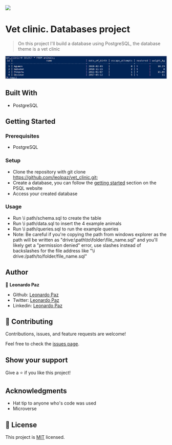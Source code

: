 ![](https://img.shields.io/badge/Microverse-blueviolet)

# Vet clinic. Databases project

> On this project I'll build a database using PostgreSQL, the database theme is a vet clinic

![screenshot](./screenshot.png)

## Built With

- PostgreSQL

## Getting Started

### Prerequisites

- PostgreSQL

### Setup

- Clone the repository with git clone https://github.com/leolpaz/vet_clinic.git;
- Create a database, you can follow the [getting started](https://www.postgresql.org/docs/current/tutorial-start.html) section on the PSQL website
- Access your created database

### Usage

- Run \i  path/schema.sql to create the table
- Run \i path/data.sql to insert the 4 example animals
- Run \i path/queries.sql to run the example queries
- Note: Be careful if you're copying the path from windows explorer as the path will be written as "drive:\path\to\folder\file_name.sql" and you'll likely get a "permission denied" error, use slashes instead of backslashes for the file address like "\i drive:/path/to/folder/file_name.sql"



## Author

👤 **Leonardo Paz**

- Github: [Leonardo Paz](https://github.com/leolpaz)
- Twitter: [Leonardo Paz](https://twitter.com/leonardolpaz95)
- Linkedin: [Leonardo Paz](https://www.linkedin.com/in/leonardolpaz/)

## 🤝 Contributing

Contributions, issues, and feature requests are welcome!

Feel free to check the [issues page](../../issues/).

## Show your support

Give a ⭐️ if you like this project!

## Acknowledgments

- Hat tip to anyone who's code was used
- Microverse

## 📝 License

This project is [MIT](./MIT.md) licensed.
